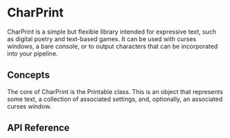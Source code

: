 # CharPrint

CharPrint is a simple but flexible library intended for expressive text, such as digital poetry and text-based games. It can be used with curses windows, a bare console, or to output characters that can be incorporated into your pipeline.

## Concepts
The core of CharPrint is the Printable class. This is an object that represents some text, a collection of associated settings, and, optionally, an associated curses window.

## API Reference
